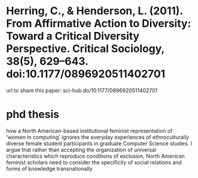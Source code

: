 # Herring, C., & Henderson, L. (2011). From Affirmative Action to Diversity: Toward a Critical Diversity Perspective. Critical Sociology, 38(5), 629–643. doi:10.1177/0896920511402701 
url to share this paper:
sci-hub.do/10.1177/0896920511402701


# phd thesis
 how a North American-based institutional feminist representation of ‘women
in computing’ ignores the everyday experiences of ethnoculturally diverse female student
participants in graduate Computer Science studies. I argue that rather than accepting the
organization of universal characteristics which reproduce conditions of exclusion, North
American feminist scholars need to consider the specificity of social relations and forms of
knowledge transnationally